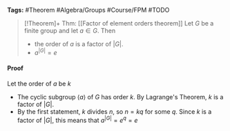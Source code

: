**Tags:** #Theorem #Algebra/Groups #Course/FPM #TODO 

> [!Theorem]+ Thm: [[Factor of element orders theorem]]
> Let $G$ be a finite group and let $a\in G$. Then
> - the order of $a$ is a factor of $\lvert G \rvert$.
> - $a^{\lvert G \rvert}=e$

#### Proof
Let the order of $a$ be $k$
- The cyclic subgroup $\langle a \rangle$ of $G$ has order $k$. By Lagrange's Theorem, $k$ is a factor of $\lvert G \rvert$.
- By the first statement, $k$ divides $n$, so $n=kq$ for some $q$. Since $k$ is a factor of $\lvert G \rvert$, this means that $a^{\lvert G \rvert}=e^q = e$

